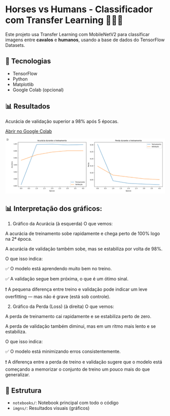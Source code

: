 # Horses vs Humans - Classificador com Transfer Learning 🐴🧍‍♂️

Este projeto usa Transfer Learning com MobileNetV2 para classificar imagens entre **cavalos** e **humanos**, usando a base de dados do TensorFlow Datasets.

## 🚀 Tecnologias
- TensorFlow
- Python
- Matplotlib
- Google Colab (opcional)

## 📊 Resultados
Acurácia de validação superior a 98% após 5 épocas.

[Abrir no Google Colab](https://colab.research.google.com/drive/1BFc2LMmFVU7pkTridtcKnUdv58XqtByh?usp=sharing)


![Transfer Learning](https://github.com/RaildaCDS/Transfer_Learning/raw/main/imgns/tranfer.png)

## 📊 Interpretação dos gráficos:
1. Gráfico da Acurácia (à esquerda)
O que vemos:

 A acurácia de treinamento sobe rapidamente e chega perto de 100% logo na 2ª época.

 A acurácia de validação também sobe, mas se estabiliza por volta de 98%.

 O que isso indica:

 ✅ O modelo está aprendendo muito bem no treino.
 
 ✅ A validação segue bem próxima, o que é um ótimo sinal.

❗ A pequena diferença entre treino e validação pode indicar um leve overfitting — mas não é grave (está sob controle).

 2. Gráfico da Perda (Loss) (à direita)
 O que vemos:

 A perda de treinamento cai rapidamente e se estabiliza perto de zero.

 A perda de validação também diminui, mas em um ritmo mais lento e se estabiliza.

 O que isso indica:

 ✅ O modelo está minimizando erros consistentemente.

❗ A diferença entre a perda de treino e validação sugere que o modelo está começando a memorizar o conjunto de treino um pouco mais do que generalizar.


## 📁 Estrutura
- `notebooks/`: Notebook principal com todo o código
- `imgns/`: Resultados visuais (gráficos)



